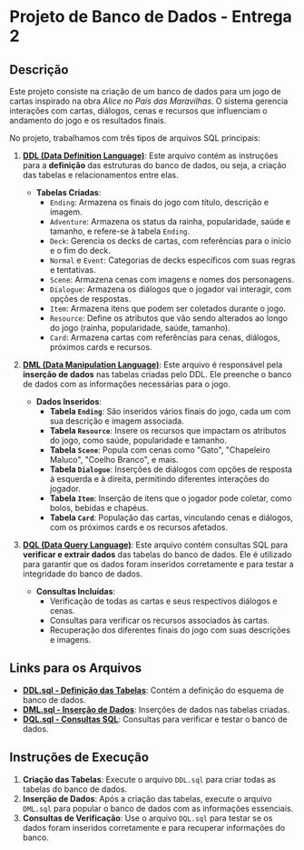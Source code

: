 # Projeto de Banco de Dados - Entrega 2

## Descrição

Este projeto consiste na criação de um banco de dados para um jogo de cartas inspirado na obra *Alice no País das Maravilhas*. O sistema gerencia interações com cartas, diálogos, cenas e recursos que influenciam o andamento do jogo e os resultados finais.

No projeto, trabalhamos com três tipos de arquivos SQL principais:

1. **[DDL (Data Definition Language)](./DDL.sql)**: Este arquivo contém as instruções para a **definição** das estruturas do banco de dados, ou seja, a criação das tabelas e relacionamentos entre elas.
   
   - **Tabelas Criadas**: 
     - `Ending`: Armazena os finais do jogo com título, descrição e imagem.
     - `Adventure`: Armazena os status da rainha, popularidade, saúde e tamanho, e refere-se à tabela `Ending`.
     - `Deck`: Gerencia os decks de cartas, com referências para o início e o fim do deck.
     - `Normal` e `Event`: Categorias de decks específicos com suas regras e tentativas.
     - `Scene`: Armazena cenas com imagens e nomes dos personagens.
     - `Dialogue`: Armazena os diálogos que o jogador vai interagir, com opções de respostas.
     - `Item`: Armazena itens que podem ser coletados durante o jogo.
     - `Resource`: Define os atributos que vão sendo alterados ao longo do jogo (rainha, popularidade, saúde, tamanho).
     - `Card`: Armazena cartas com referências para cenas, diálogos, próximos cards e recursos.

2. **[DML (Data Manipulation Language)](./DML.sql)**: Este arquivo é responsável pela **inserção de dados** nas tabelas criadas pelo DDL. Ele preenche o banco de dados com as informações necessárias para o jogo.

   - **Dados Inseridos**:
     - **Tabela `Ending`**: São inseridos vários finais do jogo, cada um com sua descrição e imagem associada.
     - **Tabela `Resource`**: Insere os recursos que impactam os atributos do jogo, como saúde, popularidade e tamanho.
     - **Tabela `Scene`**: Popula com cenas como "Gato", "Chapeleiro Maluco", "Coelho Branco", e mais.
     - **Tabela `Dialogue`**: Inserções de diálogos com opções de resposta à esquerda e à direita, permitindo diferentes interações do jogador.
     - **Tabela `Item`**: Inserção de itens que o jogador pode coletar, como bolos, bebidas e chapéus.
     - **Tabela `Card`**: População das cartas, vinculando cenas e diálogos, com os próximos cards e os recursos afetados.

3. **[DQL (Data Query Language)](./DQL.sql)**: Este arquivo contém consultas SQL para **verificar e extrair dados** das tabelas do banco de dados. Ele é utilizado para garantir que os dados foram inseridos corretamente e para testar a integridade do banco de dados.

   - **Consultas Incluídas**:
     - Verificação de todas as cartas e seus respectivos diálogos e cenas.
     - Consultas para verificar os recursos associados às cartas.
     - Recuperação dos diferentes finais do jogo com suas descrições e imagens.

## Links para os Arquivos

- **[DDL.sql - Definição das Tabelas](./DDL.sql)**: Contém a definição do esquema de banco de dados.
- **[DML.sql - Inserção de Dados](./DML.sql)**: Inserções de dados nas tabelas criadas.
- **[DQL.sql - Consultas SQL](./DQL.sql)**: Consultas para verificar e testar o banco de dados.

## Instruções de Execução

1. **Criação das Tabelas**: Execute o arquivo `DDL.sql` para criar todas as tabelas do banco de dados.
2. **Inserção de Dados**: Após a criação das tabelas, execute o arquivo `DML.sql` para popular o banco de dados com as informações essenciais.
3. **Consultas de Verificação**: Use o arquivo `DQL.sql` para testar se os dados foram inseridos corretamente e para recuperar informações do banco.